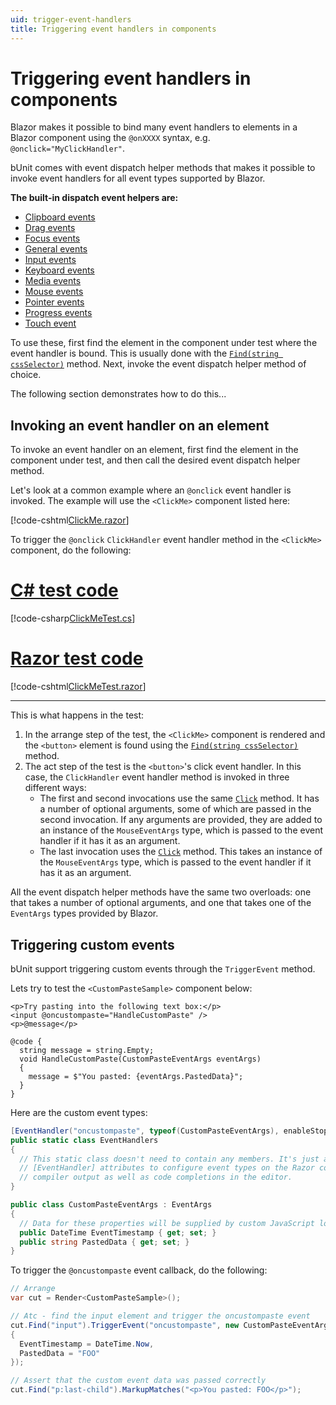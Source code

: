```yaml
---
uid: trigger-event-handlers
title: Triggering event handlers in components
---
```


# Triggering event handlers in components

Blazor makes it possible to bind many event handlers to elements in a Blazor component using the `@onXXXX` syntax, e.g. `@onclick="MyClickHandler"`. 

bUnit comes with event dispatch helper methods that makes it possible to invoke event handlers for all event types supported by Blazor.

**The built-in dispatch event helpers are:**

- [Clipboard events](xref:Bunit.ClipboardEventDispatchExtensions)
- [Drag events](xref:Bunit.DragEventDispatchExtensions)
- [Focus events](xref:Bunit.FocusEventDispatchExtensions)
- [General events](xref:Bunit.GeneralEventDispatchExtensions)
- [Input events](xref:Bunit.InputEventDispatchExtensions)
- [Keyboard events](xref:Bunit.KeyboardEventDispatchExtensions)
- [Media events](xref:Bunit.MediaEventDispatchExtensions)
- [Mouse events](xref:Bunit.MouseEventDispatchExtensions)
- [Pointer events](xref:Bunit.PointerEventDispatchExtensions)
- [Progress events](xref:Bunit.ProgressEventDispatchExtensions)
- [Touch event](xref:Bunit.TouchEventDispatchExtensions)

To use these, first find the element in the component under test where the event handler is bound. This is usually done with the [`Find(string cssSelector)`](xref:Bunit.RenderedComponentExtensions.Find``1(Bunit.IRenderedComponent{``0},System.String)) method. Next, invoke the event dispatch helper method of choice. 

The following section demonstrates how to do this...

## Invoking an event handler on an element

To invoke an event handler on an element, first find the element in the component under test, and then call the desired event dispatch helper method.

Let's look at a common example where an `@onclick` event handler is invoked. The example will use the `<ClickMe>` component listed here:

[!code-cshtml[ClickMe.razor](../../../samples/components/ClickMe.razor)]

To trigger the `@onclick` `ClickHandler` event handler method in the `<ClickMe>` component, do the following:

# [C# test code](#tab/csharp)

[!code-csharp[ClickMeTest.cs](../../../samples/tests/xunit/ClickMeTest.cs?range=7-25&highlight=9-11)]

# [Razor test code](#tab/razor)

[!code-cshtml[ClickMeTest.razor](../../../samples/tests/razor/ClickMeTest.razor?highlight=13-15)]

***

This is what happens in the test:

1. In the arrange step of the test, the `<ClickMe>` component is rendered and the `<button>` element is found using the [`Find(string cssSelector)`](xref:Bunit.RenderedComponentExtensions.Find``1(Bunit.IRenderedComponent{``0},System.String)) method.
2. The act step of the test is the `<button>`'s click event handler. In this case, the `ClickHandler` event handler method is invoked in three different ways:
   - The first and second invocations use the same [`Click`](xref:Bunit.MouseEventDispatchExtensions.Click(AngleSharp.Dom.IElement,System.Int64,System.Double,System.Double,System.Double,System.Double,System.Double,System.Double,System.Double,System.Double,System.Int64,System.Int64,System.Boolean,System.Boolean,System.Boolean,System.Boolean,System.String)) method. It has a number of optional arguments, some of which are passed in the second invocation. If any arguments are provided, they are added to an instance of the `MouseEventArgs` type, which is passed to the event handler if it has it as an argument. 
   - The last invocation uses the [`Click`](xref:Bunit.MouseEventDispatchExtensions.Click(AngleSharp.Dom.IElement,Microsoft.AspNetCore.Components.Web.MouseEventArgs)) method. This takes an instance of the `MouseEventArgs` type, which is passed to the event handler if it has it as an argument.

All the event dispatch helper methods have the same two overloads: one that takes a number of optional arguments, and one that takes one of the `EventArgs` types provided by Blazor.

## Triggering custom events

bUnit support triggering custom events through the `TriggerEvent` method. 

Lets try to test the `<CustomPasteSample>` component below:

```cshtml
<p>Try pasting into the following text box:</p>
<input @oncustompaste="HandleCustomPaste" />
<p>@message</p>

@code {
  string message = string.Empty;
  void HandleCustomPaste(CustomPasteEventArgs eventArgs)
  {
    message = $"You pasted: {eventArgs.PastedData}";
  }
}
```

Here are the custom event types:

```csharp
[EventHandler("oncustompaste", typeof(CustomPasteEventArgs), enableStopPropagation: true, enablePreventDefault: true)]
public static class EventHandlers
{
  // This static class doesn't need to contain any members. It's just a place where we can put
  // [EventHandler] attributes to configure event types on the Razor compiler. This affects the
  // compiler output as well as code completions in the editor.
}

public class CustomPasteEventArgs : EventArgs
{
  // Data for these properties will be supplied by custom JavaScript logic
  public DateTime EventTimestamp { get; set; }
  public string PastedData { get; set; }
}
```

To trigger the `@oncustompaste` event callback, do the following:

```csharp
// Arrange
var cut = Render<CustomPasteSample>();

// Atc - find the input element and trigger the oncustompaste event
cut.Find("input").TriggerEvent("oncustompaste", new CustomPasteEventArgs
{
  EventTimestamp = DateTime.Now,
  PastedData = "FOO"
});

// Assert that the custom event data was passed correctly
cut.Find("p:last-child").MarkupMatches("<p>You pasted: FOO</p>");
```